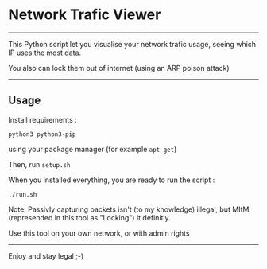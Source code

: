 # Network Trafic Viewer

---

This Python script let you visualise your network trafic usage, seeing which IP uses the most data.

You also can lock them out of internet (using an ARP poison attack)

---

## Usage

Install requirements :

    python3 python3-pip

using your package manager (for example `apt-get`)

Then, run `setup.sh`

When you installed everything, you are ready to run the script :

    ./run.sh

Note: Passivly capturing packets isn't (to my knowledge) illegal, but MItM (represended in this tool as "Locking") it definitly.

Use this tool on your own network, or with admin rights

---

Enjoy and stay legal ;-)
